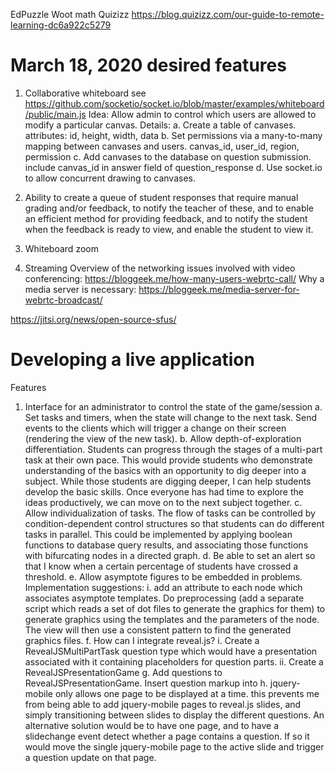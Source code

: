 EdPuzzle
Woot math
Quizizz
https://blog.quizizz.com/our-guide-to-remote-learning-dc6a922c5279
# March 18, 2020 desired features
1. Collaborative whiteboard
see https://github.com/socketio/socket.io/blob/master/examples/whiteboard/public/main.js
Idea: Allow admin to control which users are allowed to modify a particular canvas.
Details:
  a. Create a table of canvases. attributes: id, height, width, data
  b. Set permissions via a many-to-many mapping between canvases and users. canvas_id, user_id, region, permission
  c. Add canvases to the database on question submission. include canvas_id in answer field of question_response
  d. Use socket.io to allow concurrent drawing to canvases.

2. Ability to create a queue of student responses that require manual grading and/or feedback, to notify the teacher of these, and to enable an efficient method for providing feedback, and to notify the student when the feedback is ready to view, and enable the student to view it.
3. Whiteboard zoom
4. Streaming
Overview of the networking issues involved with video conferencing:
https://bloggeek.me/how-many-users-webrtc-call/
Why a media server is necessary:
https://bloggeek.me/media-server-for-webrtc-broadcast/

https://jitsi.org/news/open-source-sfus/

# Developing a live application
Features
1. Interface for an administrator to control the state of the game/session
  a. Set tasks and timers, when the state will change to the next task. Send events to the clients which will trigger a change on their screen (rendering the view of the new task).
  b. Allow depth-of-exploration differentiation. Students can progress through the stages of a multi-part task at their own pace. This would provide students who demonstrate understanding of the basics with an opportunity to dig deeper into a subject. While those students are digging deeper, I can help students develop the basic skills. Once everyone has had time to explore the ideas productively, we can move on to the next subject together.
  c. Allow individualization of tasks. The flow of tasks can be controlled by condition-dependent control structures so that students can do different tasks in parallel. This could be implemented by applying boolean functions to database query results, and associating those functions with bifurcating nodes in a directed graph.
  d. Be able to set an alert so that I know when a certain percentage of students have crossed a threshold.
  e. Allow asymptote figures to be embedded in problems. Implementation suggestions:
    i. add an attribute to each node which associates asymptote templates. Do preprocessing (add a separate script which reads a set of dot files to generate the graphics for them) to generate graphics using the templates and the parameters of the node. The view will then use a consistent pattern to find the generated graphics files.
  f. How can I integrate reveal.js? 
    i. Create a RevealJSMultiPartTask question type which would have a presentation associated with it containing placeholders for question parts.
    ii. Create a RevealJSPresentationGame
  g. Add questions to RevealJSPresentationGame. Insert question markup into 
  h. jquery-mobile only allows one page to be displayed at a time. this prevents me from being able to add jquery-mobile pages to reveal.js slides, and simply transitioning between slides to display the different questions. An alternative solution would be to have one page, and to have a slidechange event detect whether a page contains a question. If so it would move the single jquery-mobile page to the active slide and trigger a question update on that page.
